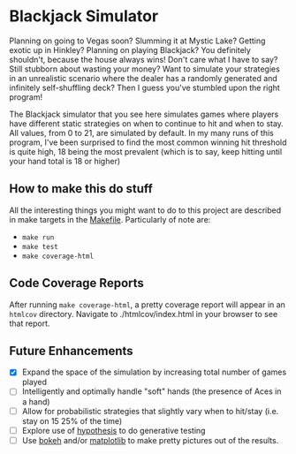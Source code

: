 # Blackjack Simulator
Planning on going to Vegas soon? Slumming it at Mystic Lake?
Getting exotic up in Hinkley? Planning on playing Blackjack?
You definitely shouldn't, because the house always wins!
Don't care what I have to say? Still stubborn about wasting your money?
Want to simulate your strategies in an unrealistic scenario
where the dealer has a randomly generated and infinitely self-shuffling deck?
Then I guess you've stumbled upon the right program!

The Blackjack simulator that you see here simulates games where players have
different static strategies on when to continue to hit and when to stay.
All values, from 0 to 21, are simulated by default. In my many runs of this program,
I've been surprised to find the most common winning hit threshold is quite high,
18 being the most prevalent (which is to say, keep hitting until your hand total is 18 or higher)

## How to make this do stuff
All the interesting things you might want to do to this project are described in make targets in the [Makefile](https://github.com/dfarquharson/blackjack/blob/master/Makefile).
Particularly of note are:
- `make run`
- `make test`
- `make coverage-html`

## Code Coverage Reports
After running `make coverage-html`, a pretty coverage report will appear in an `htmlcov` directory.
Navigate to ./htmlcov/index.html in your browser to see that report. 

## Future Enhancements
- [x] Expand the space of the simulation by increasing total number of games played
- [ ] Intelligently and optimally handle "soft" hands (the presence of Aces in a hand)
- [ ] Allow for probabilistic strategies that slightly vary when to hit/stay (i.e. stay on 15 25% of the time)
- [ ] Explore use of [hypothesis](https://hypothesis.readthedocs.io/en/latest/) to do generative testing
- [ ] Use [bokeh](https://bokeh.pydata.org/en/latest/) and/or [matplotlib](https://matplotlib.org/) to make pretty pictures out of the results.
